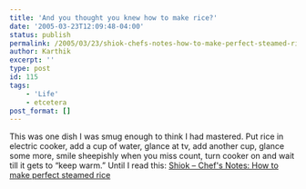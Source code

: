 ```yaml
---
title: 'And you thought you knew how to make rice?'
date: '2005-03-23T12:09:48-04:00'
status: publish
permalink: /2005/03/23/shiok-chefs-notes-how-to-make-perfect-steamed-rice
author: Karthik
excerpt: ''
type: post
id: 115
tags:
    - 'Life'
    - etcetera
post_format: []
---
```

This was one dish I was smug enough to think I had mastered. Put rice in electric cooker, add a cup of water, glance at tv, add another cup, glance some more, smile sheepishly when you miss count, turn cooker on and wait till it gets to “keep warm.” Until I read this: [ Shiok – Chef's Notes: How to make perfect steamed rice](http://shiokfood.com/notes/archives/000022.html)